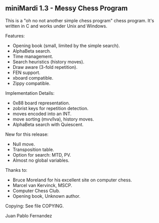  miniMardi 1.3 - Messy Chess Program
 -----------------------------------

This is a "oh no not another simple chess program" chess program.
It's written in C and works under Unix and Windows.

Features:
 - Opening book (small, limited by the simple search).
 - AlphaBeta search. 
 - Time management. 
 - Search heuristics (history moves).
 - Draw aware (3-fold repetition).
 - FEN support.
 - xboard compatible.
 - Zippy compatible.

Implementation Details:
 - 0x88 board representation.
 - zobrist keys for repetition detection.
 - moves encoded into an INT.
 - move sorting (mvv/lva), history moves.
 - AlphaBeta search with Quiescent.

New for this release:
 - Null move.
 - Transposition table.
 - Option for search: MTD, PV.
 - Almost no global variables.

Thanks to:
 - Bruce Moreland for his excellent site on computer chess.
 - Marcel van Kervinck, MSCP.
 - Computer Chess Club.
 - Opening book, Unknown author.

Copying:
 See file COPYING. 

   Juan Pablo Fernandez 
